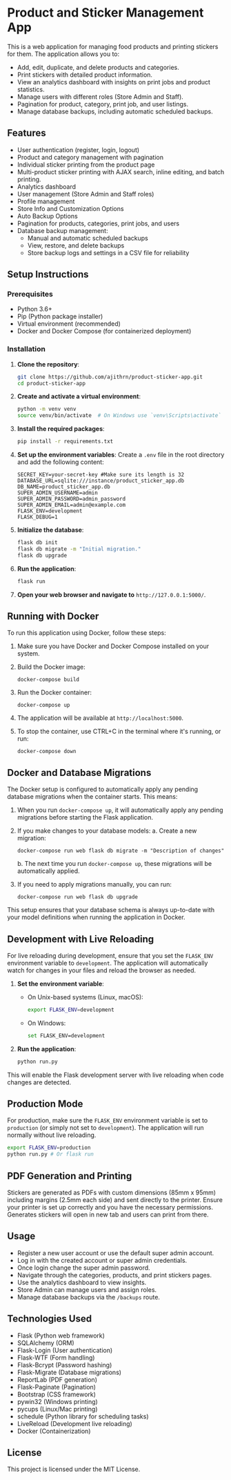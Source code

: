# Product and Sticker Management App

This is a web application for managing food products and printing stickers for them. The application allows you to:
- Add, edit, duplicate, and delete products and categories.
- Print stickers with detailed product information.
- View an analytics dashboard with insights on print jobs and product statistics.
- Manage users with different roles (Store Admin and Staff).
- Pagination for product, category, print job, and user listings.
- Manage database backups, including automatic scheduled backups.

## Features
- User authentication (register, login, logout)
- Product and category management with pagination
- Individual sticker printing from the product page
- Multi-product sticker printing with AJAX search, inline editing, and batch printing.
- Analytics dashboard
- User management (Store Admin and Staff roles)
- Profile management
- Store Info and Customization Options
- Auto Backup Options
- Pagination for products, categories, print jobs, and users
- Database backup management:
  - Manual and automatic scheduled backups
  - View, restore, and delete backups
  - Store backup logs and settings in a CSV file for reliability

## Setup Instructions

### Prerequisites
- Python 3.6+
- Pip (Python package installer)
- Virtual environment (recommended)
- Docker and Docker Compose (for containerized deployment)

### Installation

1. **Clone the repository**:

   ```sh
   git clone https://github.com/ajithrn/product-sticker-app.git
   cd product-sticker-app
   ```

2. **Create and activate a virtual environment**:

   ```sh
   python -m venv venv
   source venv/bin/activate  # On Windows use `venv\Scripts\activate`
   ```

3. **Install the required packages**:

   ```sh
   pip install -r requirements.txt
   ```

4. **Set up the environment variables**:
   Create a `.env` file in the root directory and add the following content:
   ```plaintext
   SECRET_KEY=your-secret-key #Make sure its length is 32
   DATABASE_URL=sqlite:///instance/product_sticker_app.db
   DB_NAME=product_sticker_app.db
   SUPER_ADMIN_USERNAME=admin
   SUPER_ADMIN_PASSWORD=admin_password
   SUPER_ADMIN_EMAIL=admin@example.com
   FLASK_ENV=development
   FLASK_DEBUG=1
   ```

5. **Initialize the database**:
   ```sh
   flask db init
   flask db migrate -m "Initial migration."
   flask db upgrade
   ```

6. **Run the application**:
   ```sh
   flask run
   ```

7. **Open your web browser and navigate to** `http://127.0.0.1:5000/`.

## Running with Docker

To run this application using Docker, follow these steps:

1. Make sure you have Docker and Docker Compose installed on your system.

2. Build the Docker image:
   ```
   docker-compose build
   ```

3. Run the Docker container:
   ```
   docker-compose up
   ```

4. The application will be available at `http://localhost:5000`.

5. To stop the container, use CTRL+C in the terminal where it's running, or run:
   ```
   docker-compose down
   ```

## Docker and Database Migrations

The Docker setup is configured to automatically apply any pending database migrations when the container starts. This means:

1. When you run `docker-compose up`, it will automatically apply any pending migrations before starting the Flask application.

2. If you make changes to your database models:
   a. Create a new migration:
      ```
      docker-compose run web flask db migrate -m "Description of changes"
      ```
   b. The next time you run `docker-compose up`, these migrations will be automatically applied.

3. If you need to apply migrations manually, you can run:
   ```
   docker-compose run web flask db upgrade
   ```

This setup ensures that your database schema is always up-to-date with your model definitions when running the application in Docker.

## Development with Live Reloading
For live reloading during development, ensure that you set the `FLASK_ENV` environment variable to `development`. The application will automatically watch for changes in your files and reload the browser as needed.

1. **Set the environment variable**:
    - On Unix-based systems (Linux, macOS):
      ```sh
      export FLASK_ENV=development
      ```
    - On Windows:
      ```sh
      set FLASK_ENV=development
      ```

2. **Run the application**:
    ```sh
    python run.py
    ```

This will enable the Flask development server with live reloading when code changes are detected.

## Production Mode
For production, make sure the `FLASK_ENV` environment variable is set to `production` (or simply not set to `development`). The application will run normally without live reloading.

```sh
export FLASK_ENV=production
python run.py # Or flask run
```

## PDF Generation and Printing
Stickers are generated as PDFs with custom dimensions (85mm x 95mm) including margins (2.5mm each side) and sent directly to the printer. Ensure your printer is set up correctly and you have the necessary permissions. Generates stickers will open in new tab and users can print from there.


## Usage
- Register a new user account or use the default super admin account.
- Log in with the created account or super admin credentials.
- Once login change the super admin password.
- Navigate through the categories, products, and print stickers pages.
- Use the analytics dashboard to view insights.
- Store Admin can manage users and assign roles.
- Manage database backups via the `/backups` route.

## Technologies Used
- Flask (Python web framework)
- SQLAlchemy (ORM)
- Flask-Login (User authentication)
- Flask-WTF (Form handling)
- Flask-Bcrypt (Password hashing)
- Flask-Migrate (Database migrations)
- ReportLab (PDF generation)
- Flask-Paginate (Pagination)
- Bootstrap (CSS framework)
- pywin32 (Windows printing)
- pycups (Linux/Mac printing)
- schedule (Python library for scheduling tasks)
- LiveReload (Development live reloading)
- Docker (Containerization)

## License
This project is licensed under the MIT License.